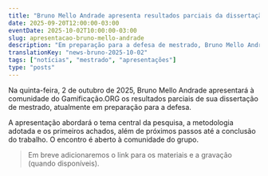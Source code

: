 ```yaml
---
title: "Bruno Mello Andrade apresenta resultados parciais da dissertação (02/10/2025)"
date: 2025-09-20T12:00:00-03:00
eventDate: 2025-10-02T10:00:00-03:00
slug: apresentacao-bruno-mello-andrade
description: "Em preparação para a defesa de mestrado, Bruno Mello Andrade apresenta resultados parciais à comunidade do Gamificação.ORG."
translationKey: "news-bruno-2025-10-02"
tags: ["notícias", "mestrado", "apresentações"]
type: "posts"
---
```


Na quinta-feira, 2 de outubro de 2025, Bruno Mello Andrade apresentará à comunidade do Gamificação.ORG os resultados parciais de sua dissertação de mestrado, atualmente em preparação para a defesa.

A apresentação abordará o tema central da pesquisa, a metodologia adotada e os primeiros achados, além de próximos passos até a conclusão do trabalho. O encontro é aberto à comunidade do grupo.

> Em breve adicionaremos o link para os materiais e a gravação (quando disponíveis).
